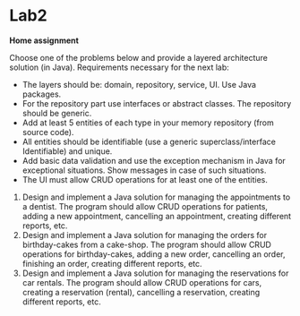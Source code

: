 # Lab2
**Home assignment**

Choose one of the problems below and provide a layered architecture solution (in Java). Requirements necessary for the next lab:
-	The layers should be: domain, repository, service, UI. Use Java packages.
-	For the repository part use interfaces or abstract classes. The repository should be generic.
-	Add at least 5 entities of each type in your memory repository (from source code).
-	All entities should be identifiable (use a generic superclass/interface Identifiable) and unique.
-	Add basic data validation and use the exception mechanism in Java for exceptional situations. Show messages in case of such situations.
-	The UI must allow CRUD operations for at least one of the entities.
 
1. Design and implement a Java solution for managing the appointments to a dentist. The program should allow CRUD operations for patients, adding a new appointment, cancelling an appointment, creating different reports, etc.
2. Design and implement a Java solution for managing the orders for birthday-cakes from a cake-shop. The program should allow CRUD operations for birthday-cakes, adding a new order, cancelling an order, finishing an order, creating different reports, etc.
3. Design and implement a Java solution for managing the reservations for car rentals. The program should allow CRUD operations for cars, creating a reservation (rental), cancelling a reservation, creating different reports, etc.
